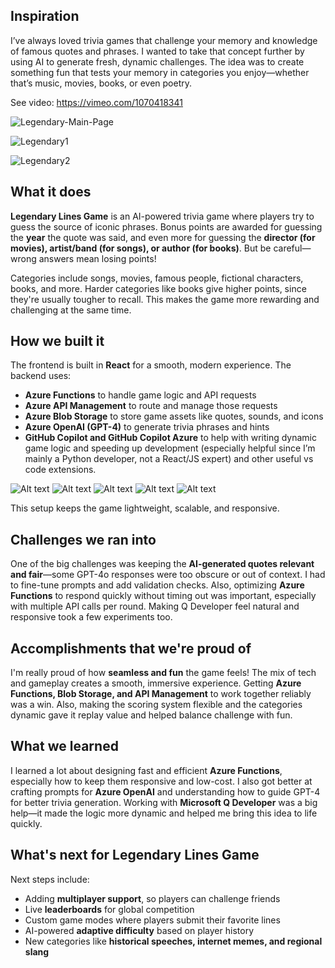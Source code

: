 ## Inspiration  
I’ve always loved trivia games that challenge your memory and knowledge of famous quotes and phrases. I wanted to take that concept further by using AI to generate fresh, dynamic challenges. The idea was to create something fun that tests your memory in categories you enjoy—whether that’s music, movies, books, or even poetry.

See video: https://vimeo.com/1070418341


![Legendary-Main-Page](https://github.com/user-attachments/assets/a6ef4111-8a8b-448d-bdcb-10b443ee374a)

![Legendary1](https://github.com/user-attachments/assets/be97d2f7-482c-4a97-8878-249d09ca526f)

![Legendary2](https://github.com/user-attachments/assets/978a545c-1a20-427e-a264-0bb79eb62b7f)



## What it does  
**Legendary Lines Game** is an AI-powered trivia game where players try to guess the source of iconic phrases. Bonus points are awarded for guessing the **year** the quote was said, and even more for guessing the **director (for movies), artist/band (for songs), or author (for books)**. But be careful—wrong answers mean losing points!

Categories include songs, movies, famous people, fictional characters, books, and more. Harder categories like books give higher points, since they're usually tougher to recall. This makes the game more rewarding and challenging at the same time.

## How we built it  
The frontend is built in **React** for a smooth, modern experience. The backend uses:

- **Azure Functions** to handle game logic and API requests  
- **Azure API Management** to route and manage those requests  
- **Azure Blob Storage** to store game assets like quotes, sounds, and icons  
- **Azure OpenAI (GPT-4)** to generate trivia phrases and hints  
- **GitHub Copilot and GitHub Copilot Azure** to help with writing dynamic game logic and speeding up development (especially helpful since I’m mainly a Python developer, not a React/JS expert) and other useful vs code extensions.

![Alt text](https://hackthon-backend-files-ep-2024.s3.us-east-1.amazonaws.com/azure-architecture-game-resources/extension1.png)
![Alt text](https://hackthon-backend-files-ep-2024.s3.us-east-1.amazonaws.com/azure-architecture-game-resources/extension2.png)
![Alt text](https://hackthon-backend-files-ep-2024.s3.us-east-1.amazonaws.com/azure-architecture-game-resources/extension3.png)
![Alt text](https://hackthon-backend-files-ep-2024.s3.us-east-1.amazonaws.com/azure-architecture-game-resources/extension4.png)
![Alt text](https://hackthon-backend-files-ep-2024.s3.us-east-1.amazonaws.com/azure-architecture-game-resources/extension5.png)

This setup keeps the game lightweight, scalable, and responsive.

## Challenges we ran into  
One of the big challenges was keeping the **AI-generated quotes relevant and fair**—some GPT-4o responses were too obscure or out of context. I had to fine-tune prompts and add validation checks. Also, optimizing **Azure Functions** to respond quickly without timing out was important, especially with multiple API calls per round. Making Q Developer feel natural and responsive took a few experiments too.

## Accomplishments that we're proud of  
I'm really proud of how **seamless and fun** the game feels! The mix of tech and gameplay creates a smooth, immersive experience. Getting **Azure Functions, Blob Storage, and API Management** to work together reliably was a win. Also, making the scoring system flexible and the categories dynamic gave it replay value and helped balance challenge with fun.

## What we learned  
I learned a lot about designing fast and efficient **Azure Functions**, especially how to keep them responsive and low-cost. I also got better at crafting prompts for **Azure OpenAI** and understanding how to guide GPT-4 for better trivia generation. Working with **Microsoft Q Developer** was a big help—it made the logic more dynamic and helped me bring this idea to life quickly.

## What's next for Legendary Lines Game  
Next steps include:

- Adding **multiplayer support**, so players can challenge friends  
- Live **leaderboards** for global competition  
- Custom game modes where players submit their favorite lines  
- AI-powered **adaptive difficulty** based on player history  
- New categories like **historical speeches, internet memes, and regional slang**
